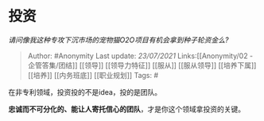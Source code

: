 # 投资
*请问像我这种专攻下沉市场的宠物猫O2O项目有机会拿到种子轮资金么?*

> Author: #Anonymity
> Last update: *23/07/2021*
> Links:[[Anonymity/02 - 企管答集/团结]] [[领导]] [[领导力特征]] [[服从]] [[服从领导]] [[培养下属]] [[培养]] [[内务班底]] [[职业规划]]
> Tags: #

在非专利领域，投资投的不是idea，投的是团队。

**忠诚而不可分化的、能让人寄托信心的团队**，才是你这个领域拿投资的关键。
